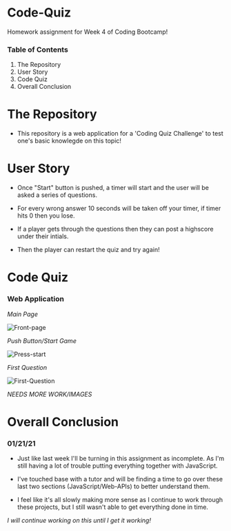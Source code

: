 # Code-Quiz

Homework assignment for Week 4 of Coding Bootcamp!

### Table of Contents 

1) The Repository
2) User Story
3) Code Quiz
4) Overall Conclusion

# The Repository

- This repository is a web application for a 'Coding Quiz Challenge' to test one's basic knowlegde on this topic!

# User Story

- Once "Start" button is pushed, a timer will start and the user will be asked a series of questions. 

- For every wrong answer 10 seconds will be taken off your timer, if timer hits 0 then you lose.

- If a player gets through the questions then they can post a highscore under their intials. 

- Then the player can restart the quiz and try again!

# Code Quiz

### Web Application

*Main Page*

![Front-page](https://user-images.githubusercontent.com/73864182/105461199-c274db80-5c41-11eb-96e4-3a1ddb499adc.png)

*Push Button/Start Game*

![Press-start](https://user-images.githubusercontent.com/73864182/105461301-e20c0400-5c41-11eb-9b45-55b092307e62.png)

*First Question*

![First-Question](https://user-images.githubusercontent.com/73864182/105461372-fa7c1e80-5c41-11eb-8fe3-14a4165cefdc.png)

*NEEDS MORE WORK/IMAGES*

# Overall Conclusion

### 01/21/21

- Just like last week I'll be turning in this assignment as incomplete. As I'm still having a lot of trouble putting everything together with JavaScript. 

- I've touched base with a tutor and will be finding a time to go over these last two sections (JavaScript/Web-APIs) to better understand them. 

- I feel like it's all slowly making more sense as I continue to work through these projects, but I still wasn't able to get everything done in time. 

*I will continue working on this until I get it working!*
